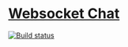 # [Websocket Chat](https://workingprofile044.github.io/websocket-chat/)

[![Build status](https://ci.appveyor.com/api/projects/status/ri2xu22n2hdwxfyp?svg=true)](https://ci.appveyor.com/project/workingprofile044/websocket-chat)





